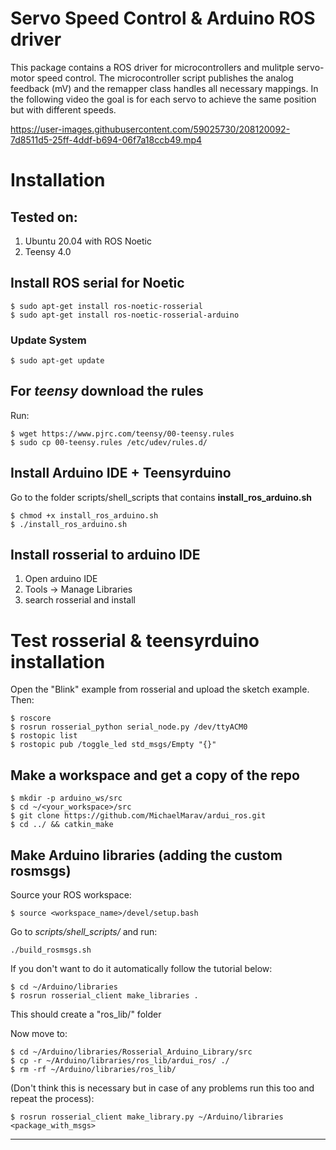 # Servo Speed Control & Arduino ROS driver
This package contains a ROS driver for microcontrollers and mulitple servo-motor speed control. The microcontroller script publishes the analog feedback (mV) and the remapper class handles all necessary mappings. In the following video the goal is for each servo to achieve the same position but with different speeds.


https://user-images.githubusercontent.com/59025730/208120092-7d8511d5-25ff-4ddf-b694-06f7a18ccb49.mp4


# Installation

## Tested on:
1) Ubuntu 20.04 with ROS Noetic
2) Teensy 4.0 

## Install ROS serial for Noetic
```
$ sudo apt-get install ros-noetic-rosserial
$ sudo apt-get install ros-noetic-rosserial-arduino
```
### Update System
```
$ sudo apt-get update
```

##   For *teensy* download the rules
Run:
```
$ wget https://www.pjrc.com/teensy/00-teensy.rules 
$ sudo cp 00-teensy.rules /etc/udev/rules.d/ 
```


## Install Arduino IDE + Teensyrduino
Go to the folder scripts/shell_scripts that contains **install_ros_arduino.sh**

```
$ chmod +x install_ros_arduino.sh
$ ./install_ros_arduino.sh
```

## Install rosserial to arduino IDE
1. Open arduino IDE
2. Tools -> Manage Libraries
3. search rosserial and install

# Test rosserial & teensyrduino installation

Open the "Blink" example from rosserial and upload the sketch example. Then:
```
$ roscore
$ rosrun rosserial_python serial_node.py /dev/ttyACM0
$ rostopic list 
$ rostopic pub /toggle_led std_msgs/Empty "{}"
```

## Make a workspace and get a copy of the repo
```
$ mkdir -p arduino_ws/src
$ cd ~/<your_workspace>/src
$ git clone https://github.com/MichaelMarav/ardui_ros.git
$ cd ../ && catkin_make
```

## Make Arduino libraries (adding the custom rosmsgs)
Source your ROS workspace:
```
$ source <workspace_name>/devel/setup.bash
```

Go to *scripts/shell_scripts/*
and run:
```
./build_rosmsgs.sh
```
If you don't want to do it automatically follow the tutorial below:

```
$ cd ~/Arduino/libraries
$ rosrun rosserial_client make_libraries .
```
This should create a "ros_lib/" folder

Now move to:
```
$ cd ~/Arduino/libraries/Rosserial_Arduino_Library/src
$ cp -r ~/Arduino/libraries/ros_lib/ardui_ros/ ./
$ rm -rf ~/Arduino/libraries/ros_lib/
```


(Don't think this is necessary but in case of any problems run this too and repeat the process):
```
$ rosrun rosserial_client make_library.py ~/Arduino/libraries <package_with_msgs>
```
----------------------

